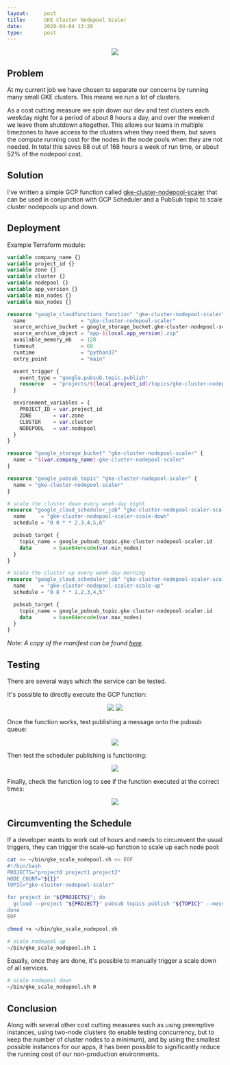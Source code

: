 ```yaml
---
layout:     post
title:      GKE Cluster Nodepool Scaler
date:       2020-04-04 13:20
type:       post
---
```


<p align="center">
<img  src="https://github.com/roobert/roobert.github.io/raw/master/images/gke_scaler/gke_cluster_nodepool_scaler.png"/>
</p>

## Problem

At my current job we have chosen to separate our concerns by running many small GKE clusters. This means we run a lot of clusters.

As a cost cutting measure we spin down our dev and test clusters each weekday night for a period of about 8 hours a day, and over the weekend we leave them shutdown altogether. This allows our teams in multiple timezones to have access to the clusters when they need them, but saves the compute running cost for the nodes in the node pools when they are not needed. In total this saves 88 out of 168 hours a week of run time, or about 52% of the nodepool cost.

## Solution

I've written a simple GCP function called [gke-cluster-nodepool-scaler](https://github.com/roobert/gke-cluster-nodepool-scaler) that can be used in conjunction with GCP Scheduler and a PubSub topic to scale cluster nodepools up and down.

## Deployment

Example Terraform module:
```terraform
variable company_name {}
variable project_id {}
variable zone {}
variable cluster {}
variable nodepool {}
variable app_version {}
variable min_nodes {}
variable max_nodes {}

resource "google_cloudfunctions_function" "gke-cluster-nodepool-scaler" {
  name                  = "gke-cluster-nodepool-scaler"
  source_archive_bucket = google_storage_bucket.gke-cluster-nodepool-scaler.name
  source_archive_object = "app-${local.app_version}.zip"
  available_memory_mb   = 128
  timeout               = 60
  runtime               = "python37"
  entry_point           = "main"

  event_trigger {
    event_type = "google.pubsub.topic.publish"
    resource   = "projects/${local.project_id}/topics/gke-cluster-nodepool-scaler"
  }

  environment_variables = {
    PROJECT_ID = var.project_id
    ZONE       = var.zone
    CLUSTER    = var.cluster
    NODEPOOL   = var.nodepool
  }
}

resource "google_storage_bucket" "gke-cluster-nodepool-scaler" {
  name = "${var.company_name}-gke-cluster-nodepool-scaler"
}

resource "google_pubsub_topic" "gke-cluster-nodepool-scaler" {
  name = "gke-cluster-nodepool-scaler"
}

# scale the cluster down every week-day night
resource "google_cloud_scheduler_job" "gke-cluster-nodepool-scaler-scale-down" {
  name     = "gke-cluster-nodepool-scaler-scale-down"
  schedule = "0 0 * * 2,3,4,5,6"

  pubsub_target {
    topic_name = google_pubsub_topic.gke-cluster-nodepool-scaler.id
    data       = base64encode(var.min_nodes)
  }
}

# scale the cluster up every week-day morning
resource "google_cloud_scheduler_job" "gke-cluster-nodepool-scaler-scale-up" {
  name     = "gke-cluster-nodepool-scaler-scale-up"
  schedule = "0 8 * * 1,2,3,4,5"

  pubsub_target {
    topic_name = google_pubsub_topic.gke-cluster-nodepool-scaler.id
    data       = base64encode(var.max_nodes)
  }
}
```

  _Note: A copy of the manifest can be found [here](https://github.com/roobert/gke-cluster-nodepool-scaler/blob/master/gke-cluster-nodepool-scaler.tf)._

## Testing

There are several ways which the service can be tested.

It's possible to directly execute the GCP function:
<p align="center">
<img class="gcp-border" src="https://github.com/roobert/roobert.github.io/raw/master/images/gke_scaler/gcp_function_test.png"/>
<img class="gcp-border" src="https://github.com/roobert/roobert.github.io/raw/master/images/gke_scaler/gcp_function_test_log.png"/>
</p>

Once the function works, test publishing a message onto the pubsub queue:
<p align="center">
<img class="gcp-border" src="https://github.com/roobert/roobert.github.io/raw/master/images/gke_scaler/pubsub_test.png"/>
</p>

Then test the scheduler publishing is functioning:
<p align="center">
<img class="gcp-border" src="https://github.com/roobert/roobert.github.io/raw/master/images/gke_scaler/scheduler_test.png"/>
</p>

Finally, check the function log to see if the function executed at the correct times:
<p align="center">
<img class="gcp-border" src="https://github.com/roobert/roobert.github.io/raw/master/images/gke_scaler/gcp_function_log.png"/>
</p>


## Circumventing the Schedule

If a developer wants to work out of hours and needs to circumvent the usual triggers, they can trigger the scale-up function to scale up each node pool:
```bash
cat >> ~/bin/gke_scale_nodepool.sh << EOF
#!/bin/bash
PROJECTS="project0 project1 project2"
NODE_COUNT="${1}"
TOPIC="gke-cluster-nodepool-scaler"

for project in "${PROJECTS}"; do
  gcloud --project "${PROJECT}" pubsub topics publish "${TOPIC}" --message '{"nodes":${NODE_COUNT}}'
done
EOF

chmod +x ~/bin/gke_scale_nodepool.sh

# scale nodepool up
~/bin/gke_scale_nodepool.sh 1
```

Equally, once they are done, it's possible to manually trigger a scale down of all services.
```bash
# scale nodepool down
~/bin/gke_scale_nodepool.sh 0
```

## Conclusion

Along with several other cost cutting measures such as using preemptive instances, using two-node clusters (to enable testing concurrency, but to keep the number of cluster nodes to a minimum), and by using the smallest possible instances for our apps, it has been possible to significantly reduce the running cost of our non-production environments.
